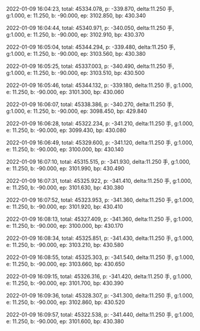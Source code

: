 2022-01-09 16:04:23, total: 45334.078, p: -339.870, delta:11.250 手, g:1.000, e: 11.250, b: -90.000, ep: 3102.850, bp: 430.340

2022-01-09 16:04:44, total: 45340.971, p: -340.050, delta:11.250 手, g:1.000, e: 11.250, b: -90.000, ep: 3102.910, bp: 430.370

2022-01-09 16:05:04, total: 45344.294, p: -339.480, delta:11.250 手, g:1.000, e: 11.250, b: -90.000, ep: 3103.560, bp: 430.380

2022-01-09 16:05:25, total: 45337.003, p: -340.490, delta:11.250 手, g:1.000, e: 11.250, b: -90.000, ep: 3103.510, bp: 430.500

2022-01-09 16:05:46, total: 45344.132, p: -339.180, delta:11.250 手, g:1.000, e: 11.250, b: -90.000, ep: 3101.300, bp: 430.060

2022-01-09 16:06:07, total: 45338.386, p: -340.270, delta:11.250 手, g:1.000, e: 11.250, b: -90.000, ep: 3098.450, bp: 429.840

2022-01-09 16:06:28, total: 45322.234, p: -341.210, delta:11.250 手, g:1.000, e: 11.250, b: -90.000, ep: 3099.430, bp: 430.080

2022-01-09 16:06:49, total: 45329.600, p: -341.120, delta:11.250 手, g:1.000, e: 11.250, b: -90.000, ep: 3100.000, bp: 430.140

2022-01-09 16:07:10, total: 45315.515, p: -341.930, delta:11.250 手, g:1.000, e: 11.250, b: -90.000, ep: 3101.990, bp: 430.490

2022-01-09 16:07:31, total: 45325.922, p: -341.410, delta:11.250 手, g:1.000, e: 11.250, b: -90.000, ep: 3101.630, bp: 430.380

2022-01-09 16:07:52, total: 45323.953, p: -341.360, delta:11.250 手, g:1.000, e: 11.250, b: -90.000, ep: 3101.920, bp: 430.410

2022-01-09 16:08:13, total: 45327.409, p: -341.360, delta:11.250 手, g:1.000, e: 11.250, b: -90.000, ep: 3100.000, bp: 430.170

2022-01-09 16:08:34, total: 45325.851, p: -341.430, delta:11.250 手, g:1.000, e: 11.250, b: -90.000, ep: 3103.210, bp: 430.580

2022-01-09 16:08:55, total: 45325.303, p: -341.540, delta:11.250 手, g:1.000, e: 11.250, b: -90.000, ep: 3103.660, bp: 430.650

2022-01-09 16:09:15, total: 45326.316, p: -341.420, delta:11.250 手, g:1.000, e: 11.250, b: -90.000, ep: 3101.700, bp: 430.390

2022-01-09 16:09:36, total: 45328.307, p: -341.300, delta:11.250 手, g:1.000, e: 11.250, b: -90.000, ep: 3102.860, bp: 430.520

2022-01-09 16:09:57, total: 45322.538, p: -341.440, delta:11.250 手, g:1.000, e: 11.250, b: -90.000, ep: 3101.600, bp: 430.380